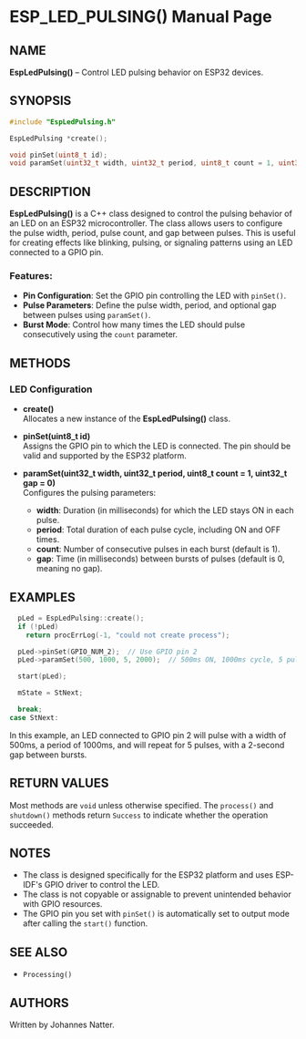 
# ESP_LED_PULSING() Manual Page

## NAME
**EspLedPulsing()** – Control LED pulsing behavior on ESP32 devices.

## SYNOPSIS
```cpp
#include "EspLedPulsing.h"

EspLedPulsing *create();

void pinSet(uint8_t id);
void paramSet(uint32_t width, uint32_t period, uint8_t count = 1, uint32_t gap = 0);
```

## DESCRIPTION
**EspLedPulsing()** is a C++ class designed to control the pulsing behavior of an LED on an ESP32 microcontroller. The class allows users to configure the pulse width, period, pulse count, and gap between pulses. This is useful for creating effects like blinking, pulsing, or signaling patterns using an LED connected to a GPIO pin.

### Features:
- **Pin Configuration**: Set the GPIO pin controlling the LED with `pinSet()`.
- **Pulse Parameters**: Define the pulse width, period, and optional gap between pulses using `paramSet()`.
- **Burst Mode**: Control how many times the LED should pulse consecutively using the `count` parameter.

## METHODS

### LED Configuration
- **create()**  
  Allocates a new instance of the **EspLedPulsing()** class.

- **pinSet(uint8_t id)**  
  Assigns the GPIO pin to which the LED is connected. The pin should be valid and supported by the ESP32 platform.

- **paramSet(uint32_t width, uint32_t period, uint8_t count = 1, uint32_t gap = 0)**  
  Configures the pulsing parameters:
  - **width**: Duration (in milliseconds) for which the LED stays ON in each pulse.
  - **period**: Total duration of each pulse cycle, including ON and OFF times.
  - **count**: Number of consecutive pulses in each burst (default is 1).
  - **gap**: Time (in milliseconds) between bursts of pulses (default is 0, meaning no gap).

## EXAMPLES
```cpp
  pLed = EspLedPulsing::create();
  if (!pLed)
    return procErrLog(-1, "could not create process");

  pLed->pinSet(GPIO_NUM_2);  // Use GPIO pin 2
  pLed->paramSet(500, 1000, 5, 2000);  // 500ms ON, 1000ms cycle, 5 pulses, 2000ms gap

  start(pLed);

  mState = StNext;

  break;
case StNext:
```

In this example, an LED connected to GPIO pin 2 will pulse with a width of 500ms, a period of 1000ms, and will repeat for 5 pulses, with a 2-second gap between bursts.

## RETURN VALUES
Most methods are `void` unless otherwise specified. The `process()` and `shutdown()` methods return `Success` to indicate whether the operation succeeded.

## NOTES
- The class is designed specifically for the ESP32 platform and uses ESP-IDF's GPIO driver to control the LED.
- The class is not copyable or assignable to prevent unintended behavior with GPIO resources.
- The GPIO pin you set with `pinSet()` is automatically set to output mode after calling the `start()` function.

## SEE ALSO
- `Processing()`

## AUTHORS
Written by Johannes Natter.

